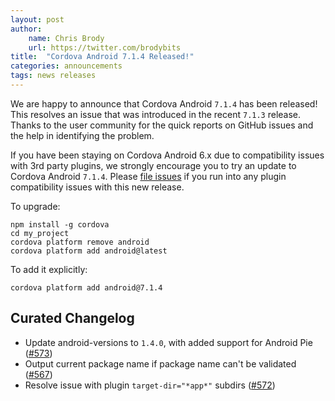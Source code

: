 ```yaml
---
layout: post
author:
    name: Chris Brody
    url: https://twitter.com/brodybits
title:  "Cordova Android 7.1.4 Released!"
categories: announcements
tags: news releases
---
```


We are happy to announce that Cordova Android `7.1.4` has been released! This resolves an issue that was introduced in the recent `7.1.3` release. Thanks to the user community for the quick reports on GitHub issues and the help in identifying the problem.

If you have been staying on Cordova Android 6.x due to compatibility issues with 3rd party plugins, we strongly encourage you to try an update to Cordova Android `7.1.4`. Please [file issues](https://github.com/apache/cordova-android/issues) if you run into any plugin compatibility issues with this new release.

To upgrade:

    npm install -g cordova
    cd my_project
    cordova platform remove android
    cordova platform add android@latest

To add it explicitly:

    cordova platform add android@7.1.4

<!--more-->

## Curated Changelog

* Update android-versions to `1.4.0`, with added support for Android Pie ([#573](https://github.com/apache/cordova-android/pull/573))
* Output current package name if package name can't be validated ([#567](https://github.com/apache/cordova-android/pull/567))
* Resolve issue with plugin `target-dir="*app*"` subdirs ([#572](https://github.com/apache/cordova-android/pull/572))
